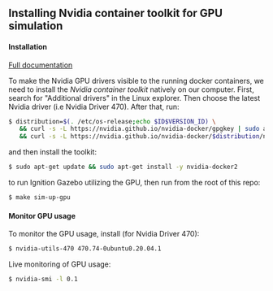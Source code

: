 ## **Installing Nvidia container toolkit for GPU simulation**

#### **Installation**
[Full documentation](https://docs.nvidia.com/datacenter/cloud-native/container-toolkit/install-guide.html)

To make the Nvidia GPU drivers visible to the running docker containers, we need to install the
*Nvidia container toolkit* natively on our computer. First, search for "Additional drivers" in the Linux explorer. Then choose the latest Nvidia driver (i.e Nvidia Driver 470). After that, run:


```sh
$ distribution=$(. /etc/os-release;echo $ID$VERSION_ID) \
   && curl -s -L https://nvidia.github.io/nvidia-docker/gpgkey | sudo apt-key add - \
   && curl -s -L https://nvidia.github.io/nvidia-docker/$distribution/nvidia-docker.list | sudo tee /etc/apt/sources.list.d/nvidia-docker.list
```

and then install the toolkit:

```sh
$ sudo apt-get update && sudo apt-get install -y nvidia-docker2
```

to run Ignition Gazebo utilizing the GPU, then run from the root of this repo:

```sh
$ make sim-up-gpu
```
#### **Monitor GPU usage**

To monitor the GPU usage, install (for Nvidia Driver 470):

```sh
$ nvidia-utils-470 470.74-0ubuntu0.20.04.1
```

Live monitoring of GPU usage:

```sh
$ nvidia-smi -l 0.1
```